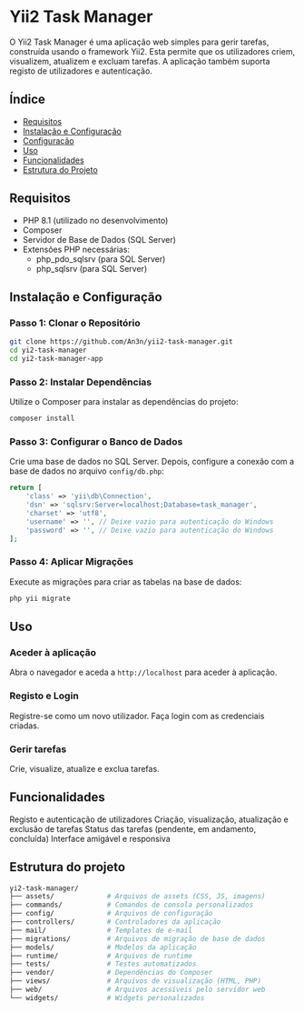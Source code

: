 # Yii2 Task Manager

O Yii2 Task Manager é uma aplicação web simples para gerir tarefas, construída usando o framework Yii2. Esta permite que os utilizadores criem, visualizem, atualizem e excluam tarefas. A aplicação também suporta registo de utilizadores e autenticação.

## Índice

- [Requisitos](#requisitos)
- [Instalação e Configuração](#instalaçãoeconfuração)
- [Configuração](#configuração)
- [Uso](#uso)
- [Funcionalidades](#funcionalidades)
- [Estrutura do Projeto](#estrutura-do-projeto)

## Requisitos

- PHP 8.1 (utilizado no desenvolvimento)
- Composer
- Servidor de Base de Dados (SQL Server)
- Extensões PHP necessárias:
  - php_pdo_sqlsrv (para SQL Server)
  - php_sqlsrv (para SQL Server)

## Instalação e Configuração

### Passo 1: Clonar o Repositório
```bash
git clone https://github.com/An3n/yii2-task-manager.git
cd yi2-task-manager
cd yi2-task-manager-app
```

### Passo 2: Instalar Dependências
Utilize o Composer para instalar as dependências do projeto:
```bash
composer install
```

### Passo 3: Configurar o Banco de Dados
Crie uma base de dados no SQL Server. Depois, configure a conexão com a base de dados no arquivo `config/db.php`:
```php
return [
    'class' => 'yii\db\Connection',
    'dsn' => 'sqlsrv:Server=localhost;Database=task_manager',
    'charset' => 'utf8',
    'username' => '', // Deixe vazio para autenticação do Windows
    'password' => '', // Deixe vazio para autenticação do Windows
];
```

### Passo 4: Aplicar Migrações
Execute as migrações para criar as tabelas na base de dados:
```bash
php yii migrate
```

## Uso
### Aceder à aplicação
Abra o navegador e aceda a `http://localhost` para aceder à aplicação.

### Registo e Login
Registre-se como um novo utilizador.
Faça login com as credenciais criadas.

### Gerir tarefas
Crie, visualize, atualize e exclua tarefas.

## Funcionalidades
Registo e autenticação de utilizadores
Criação, visualização, atualização e exclusão de tarefas
Status das tarefas (pendente, em andamento, concluída)
Interface amigável e responsiva

## Estrutura do projeto
```bash
yi2-task-manager/
├── assets/             # Arquivos de assets (CSS, JS, imagens)
├── commands/           # Comandos de consola personalizados
├── config/             # Arquivos de configuração
├── controllers/        # Controladores da aplicação
├── mail/               # Templates de e-mail
├── migrations/         # Arquivos de migração de base de dados
├── models/             # Modelos da aplicação
├── runtime/            # Arquivos de runtime
├── tests/              # Testes automatizados
├── vendor/             # Dependências do Composer
├── views/              # Arquivos de visualização (HTML, PHP)
├── web/                # Arquivos acessíveis pelo servidor web
└── widgets/            # Widgets personalizados
```
